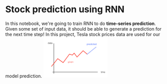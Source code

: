 # Stock prediction using RNN

In this notebook, we're going to train RNN to do **time-series prediction**. Given some set of input data, it should be able to generate a prediction for the next time step! In this project, Tesla stock prices data are used for our model prediction.
<img src='assets/time_prediction.png' width=40% />
